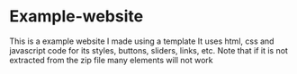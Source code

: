 # Example-website

This is a example website I made using a template
It uses html, css and javascript code for its styles, buttons, sliders, links, etc.
Note that if it is not extracted from the zip file many elements will not work
